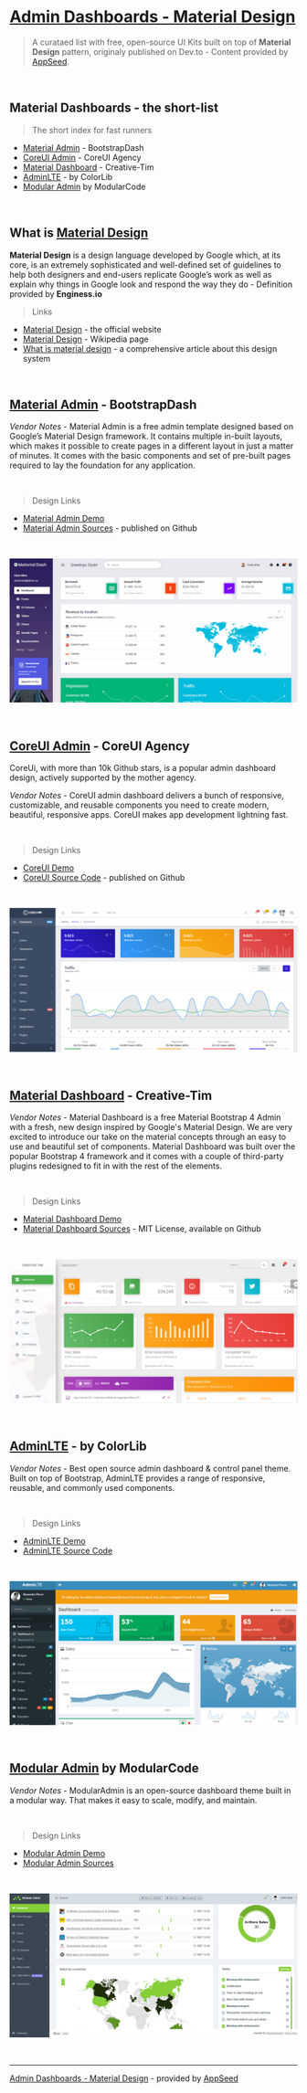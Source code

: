 # [Admin Dashboards - Material Design](https://dev.to/sm0ke/admin-dashboards-material-design-ui-kits-and-apps-4cko)

> A curataed list with free, open-source UI Kits built on top of **Material Design** pattern, originaly published on Dev.to - Content provided by [AppSeed](https://appseed.us).

<br />

## Material Dashboards - the short-list

> The short index for fast runners 

- [Material Admin](https://www.bootstrapdash.com/product/material-design-template-free/?ref=23) - BootstrapDash
- [CoreUI Admin](https://coreui.io/?ref=appseed) - CoreUI Agency
- [Material Dashboard](https://www.creative-tim.com/product/material-dashboard?AFFILIATE=128200) - Creative-Tim
- [AdminLTE](https://adminlte.io/) - by ColorLib
- [Modular Admin](https://modularcode.io/modular-admin-html/?ref=appseed) by ModularCode

<br />

## What is [Material Design](https://material.io/)

**Material Design** is a design language developed by Google which, at its core, is an extremely sophisticated and well-defined set of guidelines to help both designers and end-users replicate Google’s work as well as explain why things in Google look and respond the way they do - Definition provided by **Enginess.io**

> Links

- [Material Design](https://material.io/) - the official website
- [Material Design](https://en.wikipedia.org/wiki/Material_Design) - Wikipedia page
- [What is material design](https://www.enginess.io/insights/design-trend-material-design) - a comprehensive article about this design system

<br />

## [Material Admin](https://www.bootstrapdash.com/product/material-design-template-free/?ref=23) - BootstrapDash

*Vendor Notes* - Material Admin is a free admin template designed based on Google’s Material Design framework. It contains multiple in-built layouts, which makes it possible to create pages in a different layout in just a matter of minutes. It comes with the basic components and set of pre-built pages required to lay the foundation for any application. 

<br />

> Design Links

- [Material Admin Demo](https://www.bootstrapdash.com/demo/material-admin-free/jquery/template/demo/index.html)
- [Material Admin Sources](https://github.com/BootstrapDash/Material-Admin) - published on Github

<br />

![Material Design - Material Admin by BootstrapDash.](https://raw.githubusercontent.com/admin-dashboards/admin-dashboards-material-design/master/media/bootstrapdash-material-admin-intro.gif)

<br />

## [CoreUI Admin](https://coreui.io/?ref=appseed) - CoreUI Agency

CoreUi, with more than 10k Github stars, is a popular admin dashboard design, actively supported by the mother agency. 

*Vendor Notes* - CoreUI admin dashboard delivers a bunch of responsive, customizable, and reusable components you need to create modern, beautiful, responsive apps. CoreUI makes app development lightning fast. 

<br />

> Design Links 

- [CoreUI Demo](https://coreui.io/demo/3.1.0/#main.html) 
- [CoreUI Source Code](https://github.com/coreui/coreui-free-bootstrap-admin-template) - published on Github

<br />

![Material Design - CoreUI Dashboard.](https://raw.githubusercontent.com/admin-dashboards/admin-dashboards-material-design/master/media/coreui-dashboard-screen-dashboard.png)

<br />

## [Material Dashboard](https://www.creative-tim.com/product/material-dashboard?AFFILIATE=128200) - Creative-Tim

*Vendor Notes* - Material Dashboard is a free Material Bootstrap 4 Admin with a fresh, new design inspired by Google's Material Design. We are very excited to introduce our take on the material concepts through an easy to use and beautiful set of components. Material Dashboard was built over the popular Bootstrap 4 framework and it comes with a couple of third-party plugins redesigned to fit in with the rest of the elements.

<br />

> Design Links

- [Material Dashboard Demo](https://demos.creative-tim.com/material-dashboard/examples/dashboard.html)
- [Material Dashboard Sources](https://github.com/creativetimofficial/material-dashboard) - MIT License, available on Github

<br />

![Material Design - Material Dashboard Free by Creative-Tim.](https://raw.githubusercontent.com/admin-dashboards/admin-dashboards-material-design/master/media/creativetim-material-dashboard-screen.png)

<br />

## [AdminLTE](https://adminlte.io/) - by ColorLib

*Vendor Notes* - Best open source admin dashboard & control panel theme. Built on top of Bootstrap, AdminLTE provides a range of responsive, reusable, and commonly used components.

<br />

> Design Links

- [AdminLTE Demo](https://adminlte.io/themes/AdminLTE/index2.html)
- [AdminLTE Source Code](https://github.com/ColorlibHQ/AdminLTE)

<br />

![Material Design - AdminLTE Design.](https://raw.githubusercontent.com/admin-dashboards/admin-dashboards-material-design/master/media/adminlte-screen.png)

<br />

## [Modular Admin](https://modularcode.io/modular-admin-html/?ref=appseed) by ModularCode

*Vendor Notes* - ModularAdmin is an open-source dashboard theme built in a modular way. That makes it easy to scale, modify, and maintain. 

<br />

> Design Links

- [Modular Admin Demo](https://modularcode.io/modular-admin-html/)
- [Modular Admin Sources](https://github.com/modularcode/modular-admin-html)

<br />

![Material Design - Modular Admin Design.](https://raw.githubusercontent.com/admin-dashboards/admin-dashboards-material-design/master/media/modularcode-modular-admin-screen.png)

<br />

---
[Admin Dashboards - Material Design](https://dev.to/sm0ke/admin-dashboards-material-design-ui-kits-and-apps-4cko) - provided by [AppSeed](https://appseed.us)
